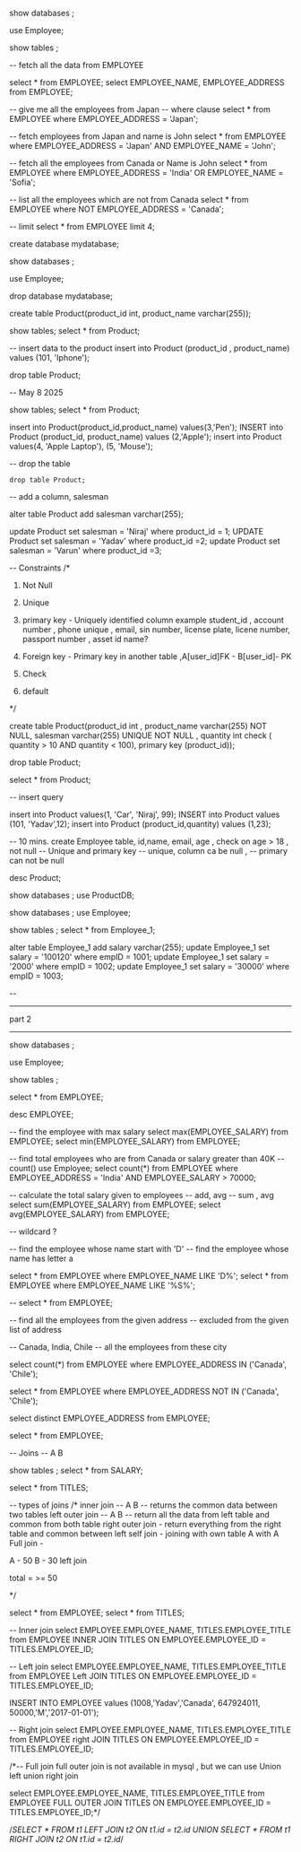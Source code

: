 show databases ;

use Employee;

show tables ;

-- fetch all the data from EMPLOYEE

select * from EMPLOYEE;
select EMPLOYEE_NAME, EMPLOYEE_ADDRESS from EMPLOYEE;

-- give me all the employees from Japan
-- where clause
select * from EMPLOYEE where EMPLOYEE_ADDRESS = 'Japan';

-- fetch employees from Japan and name is John
select * from EMPLOYEE where EMPLOYEE_ADDRESS = 'Japan' AND EMPLOYEE_NAME = 'John';

-- fetch all the employees from Canada or Name is John
select * from EMPLOYEE where EMPLOYEE_ADDRESS = 'India' OR EMPLOYEE_NAME = 'Sofia';

-- list all the employees which are not from Canada
select * from EMPLOYEE where NOT EMPLOYEE_ADDRESS = 'Canada';

-- limit
select *
from EMPLOYEE limit 4;


create database mydatabase;

show databases ;

use Employee;

drop database mydatabase;


create table Product(product_id int, product_name varchar(255));

show tables;
select * from Product;

-- insert data to the product
insert into Product (product_id , product_name) values (101, 'Iphone');

drop table Product;


-- May 8 2025

show tables;
select * from Product;

insert into Product(product_id,product_name) values(3,'Pen');
INSERT into Product (product_id, product_name) values (2,'Apple');
insert into Product values(4, 'Apple Laptop'), (5, 'Mouse');

-- drop the table

    drop table Product;




-- add a column, salesman

alter table Product add salesman varchar(255);

update Product set salesman = 'Niraj' where product_id = 1;
UPDATE Product set salesman = 'Yadav' where product_id =2;
update Product set salesman = 'Varun' where product_id =3;



-- Constraints
/*
1. Not Null
2. Unique
3. primary key  - Uniquely identified column
   example
   student_id , account number , phone unique , email, sin number, license plate,
   licene number, passport number , asset id
   name?

4. Foreign key  - Primary key in another table ,A[user_id]FK     - B[user_id]- PK
5. Check
7. default


*/




create table Product(product_id int ,
product_name varchar(255) NOT NULL,
salesman varchar(255) UNIQUE  NOT NULL ,
quantity int
check ( quantity > 10 AND quantity < 100),
primary key (product_id));

drop table Product;

select *
from Product;

-- insert query

insert into Product values(1, 'Car', 'Niraj', 99);
INSERT into Product values (101, 'Yadav',12);
insert into Product (product_id,quantity) values (1,23);


-- 10 mins. create Employee table, id,name, email, age ,  check on age > 18  , not null
-- Unique and primary key
-- unique, column ca be null ,
-- primary can not be null

desc Product;


show databases ;
use ProductDB;

show databases ;
use Employee;

show tables ;
select * from Employee_1;

alter table Employee_1 add salary varchar(255);
update Employee_1 set salary = '100120' where empID = 1001;
update Employee_1 set salary = '2000' where empID = 1002;
update Employee_1 set salary = '30000' where empID = 1003;


--



-----

part 2 


----

show databases ;

use Employee;

show tables ;

select *
from EMPLOYEE;

desc EMPLOYEE;

-- find the employee with max salary
select max(EMPLOYEE_SALARY) from EMPLOYEE;
select min(EMPLOYEE_SALARY) from EMPLOYEE;

-- find total employees who are from Canada or salary greater than 40K
-- count()
use Employee;
select count(*) from EMPLOYEE where EMPLOYEE_ADDRESS = 'India' AND EMPLOYEE_SALARY > 70000;


-- calculate the total salary given to employees
-- add, avg
-- sum , avg
select sum(EMPLOYEE_SALARY) from EMPLOYEE;
select avg(EMPLOYEE_SALARY) from EMPLOYEE;


-- wildcard ?

-- find the employee whose name start with 'D'
-- find the employee whose name has letter a

select * from EMPLOYEE where EMPLOYEE_NAME LIKE 'D%';
select * from EMPLOYEE where EMPLOYEE_NAME LIKE '%S%';


--
select *
from EMPLOYEE;

-- find all the employees from the given address
-- excluded  from the given list of address

-- Canada, India, Chile -- all the employees from these city

select count(*) from EMPLOYEE where EMPLOYEE_ADDRESS IN ('Canada', 'Chile');

select * from EMPLOYEE where EMPLOYEE_ADDRESS NOT IN ('Canada', 'Chile');

select distinct EMPLOYEE_ADDRESS
from EMPLOYEE;

select *
from EMPLOYEE;



-- Joins
-- A                B


show tables ;
select *
from SALARY;

select *
from TITLES;


-- types of joins
/*
inner join      -- A      B   -- returns the common data between two tables
left outer join   --  A    B -- return all the data from left table and common from both table
right outer join   - return everything from the right table and common between left
self join  - joining with own table A with A
Full join  -


A - 50                 B - 30
left join

total = >= 50



*/



select * from EMPLOYEE;
select * from TITLES;

-- Inner join
select EMPLOYEE.EMPLOYEE_NAME, TITLES.EMPLOYEE_TITLE
from EMPLOYEE
INNER JOIN
TITLES
ON
EMPLOYEE.EMPLOYEE_ID = TITLES.EMPLOYEE_ID;

-- Left join
select EMPLOYEE.EMPLOYEE_NAME, TITLES.EMPLOYEE_TITLE
from EMPLOYEE
Left JOIN
TITLES
ON
EMPLOYEE.EMPLOYEE_ID = TITLES.EMPLOYEE_ID;


INSERT INTO EMPLOYEE values (1008,'Yadav','Canada', 647924011, 50000,'M','2017-01-01');


-- Right join
select EMPLOYEE.EMPLOYEE_NAME, TITLES.EMPLOYEE_TITLE
from EMPLOYEE
right JOIN
TITLES
ON
EMPLOYEE.EMPLOYEE_ID = TITLES.EMPLOYEE_ID;


/*-- Full join
full outer join is not available in mysql , but we can use Union
left union right join


select EMPLOYEE.EMPLOYEE_NAME, TITLES.EMPLOYEE_TITLE
from EMPLOYEE
FULL OUTER JOIN
TITLES
ON
EMPLOYEE.EMPLOYEE_ID = TITLES.EMPLOYEE_ID;*/

/*SELECT * FROM t1
LEFT JOIN t2 ON t1.id = t2.id
UNION
SELECT * FROM t1
RIGHT JOIN t2 ON t1.id = t2.id*/





























